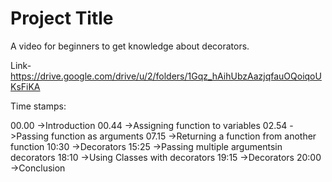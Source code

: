 
# Project Title

A video for beginners to get knowledge about decorators.


Link-https://drive.google.com/drive/u/2/folders/1Gqz_hAihUbzAazjqfauOQoiqoUKsFiKA



Time stamps:

00.00 ->Introduction
00.44 ->Assigning function to variables
02.54 ->Passing function as arguments
07.15 ->Returning a function from another function
10:30 ->Decorators
15:25 ->Passing multiple argumentsin decorators
18:10 ->Using Classes with decorators
19:15 ->Decorators
20:00 ->Conclusion



  
